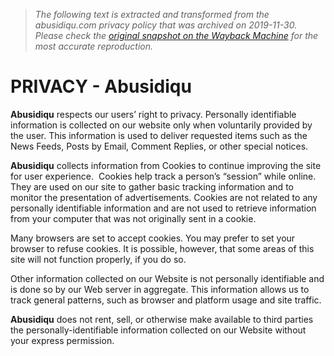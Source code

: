 > *The following text is extracted and transformed from the abusidiqu.com privacy policy that was archived on 2019-11-30. Please check the [original snapshot on the Wayback Machine](https://web.archive.org/web/20191130221754id_/https%3A//www.abusidiqu.com/privacy) for the most accurate reproduction.*

# PRIVACY - Abusidiqu

**Abusidiqu** respects our users’ right to privacy. Personally identifiable information is collected on our website only when voluntarily provided by the user. This information is used to deliver requested items such as the News Feeds, Posts by Email, Comment Replies, or other special notices.

  
**Abusidiqu** collects information from Cookies to continue improving the site for user experience.  Cookies help track a person’s “session” while online. They are used on our site to gather basic tracking information and to monitor the presentation of advertisements. Cookies are not related to any personally identifiable information and are not used to retrieve information from your computer that was not originally sent in a cookie.

Many browsers are set to accept cookies. You may prefer to set your browser to refuse cookies. It is possible, however, that some areas of this site will not function properly, if you do so.

Other information collected on our Website is not personally identifiable and is done so by our Web server in aggregate. This information allows us to track general patterns, such as browser and platform usage and site traffic.

**Abusidiqu** does not rent, sell, or otherwise make available to third parties the personally-identifiable information collected on our Website without your express permission.
